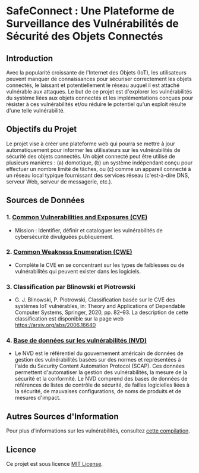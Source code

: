 # SafeConnect : Une Plateforme de Surveillance des Vulnérabilités de Sécurité des Objets Connectés

## Introduction
Avec la popularité croissante de l'Internet des Objets (IoT), les utilisateurs peuvent manquer de connaissances pour sécuriser correctement les objets connectés, le laissant et potentiellement le réseau auquel il est attaché vulnérable aux attaques. Le but de ce projet est d'explorer les vulnérabilités du système liées aux objets connectés et les implémentations conçues pour résister à ces vulnérabilités et/ou réduire le potentiel qu'un exploit résulte d'une telle vulnérabilité.

## Objectifs du Projet
Le projet vise à créer une plateforme web qui pourra se mettre à jour automatiquement pour informer les utilisateurs sur les vulnérabilités de sécurité des objets connectés. Un objet connecté peut être utilisé de plusieurs manières : (a) domotique, (b) un système indépendant conçu pour effectuer un nombre limité de tâches, ou (c) comme un appareil connecté à un réseau local typique fournissant des services réseau (c'est-à-dire DNS, serveur Web, serveur de messagerie, etc.).

## Sources de Données
### 1. [Common Vulnerabilities and Exposures (CVE)](https://cve.mitre.org/)
   - Mission : Identifier, définir et cataloguer les vulnérabilités de cybersécurité divulguées publiquement.
   
### 2. [Common Weakness Enumeration (CWE)](https://cwe.mitre.org/)
   - Complète le CVE en se concentrant sur les types de faiblesses ou de vulnérabilités qui peuvent exister dans les logiciels.
   
### 3. Classification par Blinowski et Piotrowski
   - G. J. Blinowski, P. Piotrowski, Classification basée sur le CVE des systèmes IoT vulnérables, in: Theory and Applications of Dependable Computer Systems, Springer, 2020, pp. 82–93. La description de cette classification est disponible sur la page web https://arxiv.org/abs/2006.16640

### 4. [Base de données sur les vulnérabilités (NVD)](https://nvd.nist.gov/)
   - Le NVD est le référentiel du gouvernement américain de données de gestion des vulnérabilités basées sur des normes et représentées à l'aide du Security Content Automation Protocol (SCAP). Ces données permettent d'automatiser la gestion des vulnérabilités, la mesure de la sécurité et la conformité. Le NVD comprend des bases de données de références de listes de contrôle de sécurité, de failles logicielles liées à la sécurité, de mauvaises configurations, de noms de produits et de mesures d'impact.

## Autres Sources d'Information
Pour plus d'informations sur les vulnérabilités, consultez [cette compilation](https://www.yeahhub.com/listvulnerability-databases-resources-2018/).

## Licence
Ce projet est sous licence [MIT License](LICENSE).
